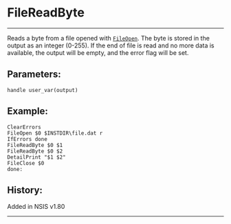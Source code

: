# FileReadByte

---

Reads a byte from a file opened with [`FileOpen`][1]. The byte is stored in the output as an integer (0-255). If the end of file is read and no more data is available, the output will be empty, and the error flag will be set.

## Parameters:

    handle user_var(output)

## Example:

	ClearErrors
	FileOpen $0 $INSTDIR\file.dat r
	IfErrors done
	FileReadByte $0 $1
	FileReadByte $0 $2
	DetailPrint "$1 $2"
	FileClose $0
	done:

## History:

Added in NSIS v1.80

---

[1]: FileOpen.markdown